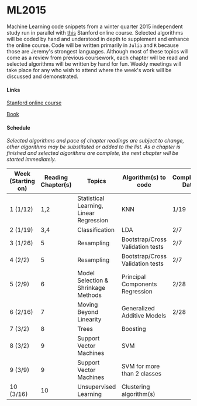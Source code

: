 ML2015
======

Machine Learning code snippets from a winter quarter 2015 independent study run in parallel with [this](https://class.stanford.edu/courses/HumanitiesandScience/StatLearning/Winter2015/about) Stanford online course. Selected algorithms will be coded by hand and understood in depth to supplement and enhance the online course. Code will be written primarily in `Julia` and `R` because those are Jeremy's strongest languages. Although most of these topics will come as a review from previous coursework, each chapter will be read and selected algorithms will be written by hand for fun. Weekly meetings will take place for any who wish to attend where the week's work will be discussed and demonstrated. 


#### Links

[Stanford online course](https://class.stanford.edu/courses/HumanitiesandScience/StatLearning/Winter2015/about)

[Book](http://www-bcf.usc.edu/~gareth/ISL/)

#### Schedule 

*Selected algorithms and pace of chapter readings are subject to change, other algorithms may be substituted or added to the list. As a chapter is finished and selected algorithms are complete, the next chapter will be started immediately.*

Week (Starting on) | Reading Chapter(s) | Topics | Algorithm(s) to code | Completion Date
---|---|---|---|---
1 (1/12) | 1,2 | Statistical Learning, Linear Regression | KNN | 1/19
2 (1/19)| 3,4 | Classification | LDA | 2/7
3 (1/26)| 5 | Resampling | Bootstrap/Cross Validation tests | 2/7
4 (2/2)| 5 | Resampling | Bootstrap/Cross Validation tests | 2/7
5 (2/9)| 6 | Model Selection & Shrinkage Methods | Principal Components Regression | 2/28
6 (2/16)| 7 | Moving Beyond Linearity | Generalized Additive Models | 2/28
7 (3/2)| 8 | Trees | Boosting |
8 (3/2)| 9 | Support Vector Machines | SVM  |
9 (3/9) | 9 | Support Vector Machines | SVM for more than 2 classes |
10 (3/16)  |  10 | Unsupervised Learning | Clustering algorithm(s) |

